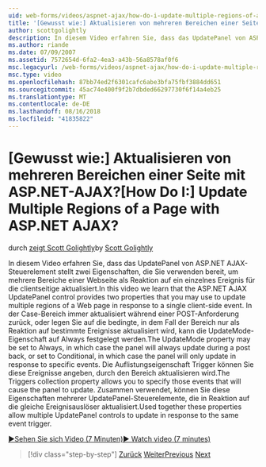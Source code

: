 ```yaml
---
uid: web-forms/videos/aspnet-ajax/how-do-i-update-multiple-regions-of-a-page-with-aspnet-ajax
title: '[Gewusst wie:] Aktualisieren von mehreren Bereichen einer Seite mit ASP.NET-AJAX? | Microsoft-Dokumentation'
author: scottgolightly
description: In diesem Video erfahren Sie, dass das UpdatePanel von ASP.NET AJAX-Steuerelement stellt zwei Eigenschaften, die Sie verwenden bereit, um mehrere Regionen von einer Webseite in den Knotennamen aktualisieren...
ms.author: riande
ms.date: 07/09/2007
ms.assetid: 7572654d-6fa2-4ea3-a43b-56a8578af0f6
msc.legacyurl: /web-forms/videos/aspnet-ajax/how-do-i-update-multiple-regions-of-a-page-with-aspnet-ajax
msc.type: video
ms.openlocfilehash: 87bb74ed2f6301cafc6abe3bfa75fbf3884dd651
ms.sourcegitcommit: 45ac74e400f9f2b7dbded66297730f6f14a4eb25
ms.translationtype: MT
ms.contentlocale: de-DE
ms.lasthandoff: 08/16/2018
ms.locfileid: "41835822"
---
```

<a name="how-do-i-update-multiple-regions-of-a-page-with-aspnet-ajax"></a><span data-ttu-id="7820e-104">[Gewusst wie:] Aktualisieren von mehreren Bereichen einer Seite mit ASP.NET-AJAX?</span><span class="sxs-lookup"><span data-stu-id="7820e-104">[How Do I:] Update Multiple Regions of a Page with ASP.NET AJAX?</span></span>
====================
<span data-ttu-id="7820e-105">durch [zeigt Scott Golightly](https://github.com/scottgolightly)</span><span class="sxs-lookup"><span data-stu-id="7820e-105">by [Scott Golightly](https://github.com/scottgolightly)</span></span>

<span data-ttu-id="7820e-106">In diesem Video erfahren Sie, dass das UpdatePanel von ASP.NET AJAX-Steuerelement stellt zwei Eigenschaften, die Sie verwenden bereit, um mehrere Bereiche einer Webseite als Reaktion auf ein einzelnes Ereignis für die clientseitige aktualisiert.</span><span class="sxs-lookup"><span data-stu-id="7820e-106">In this video we learn that the ASP.NET AJAX UpdatePanel control provides two properties that you may use to update multiple regions of a Web page in response to a single client-side event.</span></span> <span data-ttu-id="7820e-107">In der Case-Bereich immer aktualisiert während einer POST-Anforderung zurück, oder legen Sie auf die bedingte, in dem Fall der Bereich nur als Reaktion auf bestimmte Ereignisse aktualisiert wird, kann die UpdateMode-Eigenschaft auf Always festgelegt werden.</span><span class="sxs-lookup"><span data-stu-id="7820e-107">The UpdateMode property may be set to Always, in which case the panel will always update during a post back, or set to Conditional, in which case the panel will only update in response to specific events.</span></span> <span data-ttu-id="7820e-108">Die Auflistungseigenschaft Trigger können Sie diese Ereignisse angeben, durch den Bereich aktualisieren wird.</span><span class="sxs-lookup"><span data-stu-id="7820e-108">The Triggers collection property allows you to specify those events that will cause the panel to update.</span></span> <span data-ttu-id="7820e-109">Zusammen verwendet, können Sie diese Eigenschaften mehrerer UpdatePanel-Steuerelemente, die in Reaktion auf die gleiche Ereignisauslöser aktualisiert.</span><span class="sxs-lookup"><span data-stu-id="7820e-109">Used together these properties allow multiple UpdatePanel controls to update in response to the same event trigger.</span></span>

[<span data-ttu-id="7820e-110">&#9654;Sehen Sie sich Video (7 Minuten)</span><span class="sxs-lookup"><span data-stu-id="7820e-110">&#9654; Watch video (7 minutes)</span></span>](https://channel9.msdn.com/Blogs/ASP-NET-Site-Videos/how-do-i-update-multiple-regions-of-a-page-with-aspnet-ajax)

> [!div class="step-by-step"]
> <span data-ttu-id="7820e-111">[Zurück](how-do-i-implement-the-ajax-after-processing-pattern.md)
> [Weiter](how-do-i-choose-between-methods-of-ajax-page-updates.md)</span><span class="sxs-lookup"><span data-stu-id="7820e-111">[Previous](how-do-i-implement-the-ajax-after-processing-pattern.md)
[Next](how-do-i-choose-between-methods-of-ajax-page-updates.md)</span></span>
